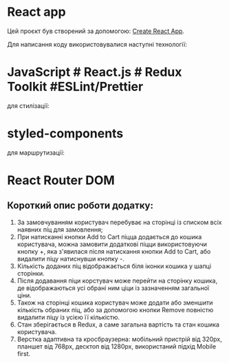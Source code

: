 # React app

Цей проєкт був створений за допомогою:
[Create React App](https://github.com/facebook/create-react-app).

Для написання коду використовувалися наступні технології:

# JavaScript # React.js # Redux Toolkit #ESLint/Prettier

для стилізації:

# styled-components

для маршрутизації:

# React Router DOM

## Короткий опис роботи додатку:

1. За замовчуванням користувач перебуває на сторінці із списком всіх наявних піц
   для замовлення;
2. При натисканні кнопки Add to Cart піцца додається до кошика користувача,
   можна замовити додаткові піцци використовуючи кнопку +, яка з'явилася після
   натискання кнопки Add to Cart, або видалити піцу натиснувши кнопку -.
3. Кількість доданих піц відображається біля іконки кошика у шапці сторінки.
4. Після додавання піци корстувач може перейти на сторінку кошика, де
   відображаються усі обрані ним ціци із зазначенням загальної ціни.
5. Також на сторінці кошика користувач може додати або зменшити кількість
   обраних піц, або за допомогою кнопки Remove повністю видалити піцу із усією
   її кількістю.
6. Стан зберігається в Redux, а саме загальна вартість та стан кошика
   користувача.
7. Верстка адаптивна та кросбраузерна: мобільний пристрій від 320px, планшет від
   768px, десктоп від 1280px, використаний підхід Mobile first.
